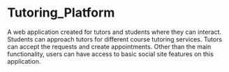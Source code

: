 # Tutoring_Platform

A web application created for tutors and students where they can interact. Students can approach tutors for different course tutoring services. Tutors can accept the requests and create appointments. Other than the main functionality, users can have access to basic social site features on this application.
